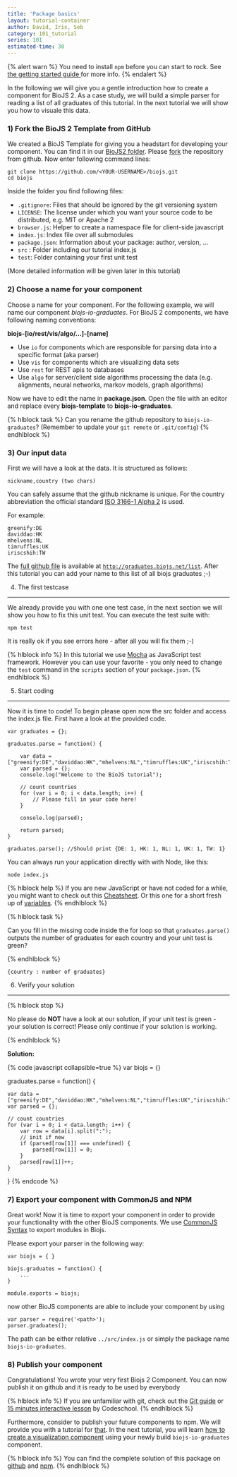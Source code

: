 ```yaml
---
title: 'Package basics'
layout: tutorial-container
author: David, Iris, Seb
category: 101_tutorial
series: 101
estimated-time: 30 
---
```


{% alert warn %}
You need to install `npm` before you can start to rock. See <a href="01_gettingStarted.html"> the getting started guide </a> for more info.
{% endalert %}

In the following we will give you a gentle introduction how to create a component for BioJS 2.
As a case study, we will build a simple parser for reading a list of all graduates of this tutorial.
In the next tutorial we will show you how to visuale this data.

### 1) Fork the BioJS 2 Template from GitHub

We created a BioJS Template for giving you a headstart for developing your component. 
You can find it in our [BioJS2 folder](https://github.com/biojs/biojs). Please [fork](https://help.github.com/articles/fork-a-repo) the repository from github.
Now enter following command lines:

~~~
git clone https://github.com/<YOUR-USERNAME>/biojs.git
cd biojs
~~~

Inside the folder you find following files:

- `.gitignore`: Files that should be ignored by the git versioning system
- `LICENSE`: The license under which you want your source code to be distributed, e.g. MIT or Apache 2
- `browser.js`: Helper to create a namespace file for client-side javascript
- `index.js`:  Index file over all submodules
- `package.json`: Information about your package: author, version, ...
- `src` : Folder including our tutorial index.js
- `test`: Folder containing your first unit test

(More detailed information will be given later in this tutorial)

### 2) Choose a name for your component

Choose a name for your component. For the following example, we will name our component *biojs-io-graduates*.
For BioJS 2 components, we have following naming conventions:

__biojs-[io/rest/vis/algo/...]-[name]__

- Use `io` for components which are responsible for parsing data into a specific format (aka parser)
- Use `vis` for components which are visualizing data sets
- Use `rest` for REST apis to databases
- Use `algo` for server/client side algorithms processing the data (e.g. alignments, neural networks, markov models, graph algorithms)

Now we have to edit the name in __package.json__.
Open the file with an editor and replace every __biojs-template__ to __biojs-io-graduates__.

{% hlblock task %}
Can you rename the github repository to `biojs-io-graduates`?
(Remember to update your `git remote` or `.git/config`)
{% endhlblock %}

### 3) Our input data 


First we will have a look at the data. 
It is structured as follows:

~~~
nickname,country (two chars)
~~~

You can safely assume that the github nickname is unique.
For the country abbreviation the official standard [ISO 3166-1 Alpha 2](https://en.wikipedia.org/wiki/ISO_3166-1) is used.

For example:

~~~
greenify:DE
daviddao:HK
mhelvens:NL
timruffles:UK
iriscshih:TW
~~~

The [full github file](https://github.com/biojs/tutorial-graduates/blob/master/list) is available at [`http://graduates.biojs.net/list`](http://graduates.biojs.net/list).
After this tutorial you can add your name to this list of all biojs graduates ;-)

4) The first testcase
----------------------

We already provide you with one one test case, in the next section we will show you how to fix this unit test.
You can execute the test suite with:

```
npm test
```

It is really ok if you see errors here - after all you will fix them ;-)

{% hlblock info %}
In this tutorial we use [Mocha](https://visionmedia.github.io/mocha/) as JavaScript test framework.
However you can use your favorite - you only need to change the `test` command in the `scripts` section of your `package.json`. 
{% endhlblock %}

5) Start coding
----------------

Now it is time to code! 
To begin please open now the src folder and access the index.js file. 
First have a look at the provided code.

~~~
var graduates = {};

graduates.parse = function() {
    
    var data = ["greenify:DE","daviddao:HK","mhelvens:NL","timruffles:UK","iriscshih:TW"];
    var parsed = {};
    console.log("Welcome to the BioJS tutorial");

    // count countries
    for (var i = 0; i < data.length; i++) {
        // Please fill in your code here! 
    }

    console.log(parsed); 

    return parsed;
}

graduates.parse(); //Should print {DE: 1, HK: 1, NL: 1, UK: 1, TW: 1}
~~~

You can always run your application directly with with Node, like this:

~~~
node index.js
~~~

{% hlblock help %}
If you are new JavaScript or have not coded for a while, you might want to check out this [Cheatsheet](http://overapi.com/javascript/).
Or this one for a short fresh up of [variables](http://thewebivore.com/wp-content/uploads/2013/02/PamsJavascriptCheatSheet.pdf).
{% endhlblock %}


{% hlblock task %}

Can you fill in the missing code inside the for loop so that `graduates.parse()` outputs the number of graduates for each country and your unit test is green?

{% endhlblock %}

~~~
{country : number of graduates} 
~~~

6) Verify your solution
----------------

{% hlblock stop %}

No please do __NOT__ have a look at our solution, if your unit test is green - 
your solution is correct!
Please only continue if your solution is working.

{% endhlblock %}

__Solution:__ 

{% code javascript collapsible=true %}
var biojs = {}

graduates.parse = function() {

    var data = ["greenify:DE","daviddao:HK","mhelvens:NL","timruffles:UK","iriscshih:TW"];
    var parsed = {};

    // count countries
    for (var i = 0; i < data.length; i++) {
        var row = data[i].split(":"); 
        // init if new
        if (parsed[row[1]] === undefined) {
            parsed[row[1]] = 0;
        }
        parsed[row[1]]++;
    }
}
{% endcode %}

### 7) Export your component with CommonJS and NPM

Great work! Now it is time to export your component in order to provide your functionality with the other BioJS components.
We use [CommonJS Syntax](http://wiki.commonjs.org/wiki/Modules/1.1) to export modules in Biojs.

Please export your parser in the following way:

~~~
var biojs = { }

biojs.graduates = function() {
    ...
}

module.exports = biojs;
~~~

now other BioJS components are able to include your component by using

~~~
var parser = require('<path>');
parser.graduates();
~~~

The path can be either relative `../src/index.js` or simply the package name `biojs-io-graduates`.

### 8) Publish your component

Congratulations! You wrote your very first Biojs 2 Component. You can now publish it on github and it is ready to be used by everybody

{% hlblock info %}
If you are unfamiliar with git, check out the [Git guide](https://rogerdudler.github.io/git-guide/) or [15 minutes interactive lesson](https://try.github.io/levels/1/challenges/1) by Codeschool.
{% endhlblock %}

Furthermore, consider to publish your future components to npm. We will provide you with a tutorial for [that]().
In the next tutorial, you will learn [how to create a visualization component](03_visualization_basics.html) using your newly build `biojs-io-graduates` component.

{% hlblock info %}
You can find the complete solution of this package on [github](https://github.com/biojs/biojs-io-graduates) and [npm](https://www.npmjs.org/package/biojs-io-graduates).
{% endhlblock %}
